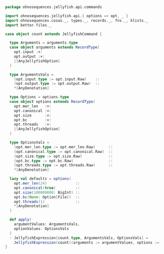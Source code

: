 
```scala
package ohnosequences.jellyfish.api.commands

import ohnosequences.jellyfish.api.{ options => opt, _ }
import ohnosequences.cosas._, types._, records._, fns._, klists._
import better.files._

case object count extends JellyfishCommand {

  type Arguments = arguments.type
  case object arguments extends RecordType(
    opt.input :×:
    opt.output :×:
    |[AnyJellyfishOption]
  )

  type ArgumentsVals =
    (opt.input.type := opt.input.Raw)    ::
    (opt.output.type := opt.output.Raw)  ::
    *[AnyDenotation]

  type Options = options.type
  case object options extends RecordType(
    opt.mer_len   :×:
    opt.canonical :×:
    opt.size      :×:
    opt.bc        :×:
    opt.threads   :×:
    |[AnyJellyfishOption]
  )

  type OptionsVals =
    (opt.mer_len.type := opt.mer_len.Raw)      ::
    (opt.canonical.type := opt.canonical.Raw)  ::
    (opt.size.type := opt.size.Raw)            ::
    (opt.bc.type := opt.bc.Raw)                ::
    (opt.threads.type := opt.threads.Raw)      ::
    *[AnyDenotation]

  lazy val defaults = options(
    opt.mer_len(24)             ::
    opt.canonical(true)         ::
    opt.size(100000000: BigInt) ::
    opt.bc(None: Option[File])  ::
    opt.threads(1)              ::
    *[AnyDenotation]
  )

  def apply(
    argumentValues: ArgumentsVals,
    optionValues: OptionsVals
  )
  : JellyfishExpression[count.type, ArgumentsVals, OptionsVals] =
    JellyfishExpression(count)(arguments := argumentValues, options := optionValues)
}

```




[test/scala/Jellyfish.scala]: ../../../../test/scala/Jellyfish.scala.md
[main/scala/api/options.scala]: ../options.scala.md
[main/scala/api/expressions.scala]: ../expressions.scala.md
[main/scala/api/commands/histo.scala]: histo.scala.md
[main/scala/api/commands/queryAll.scala]: queryAll.scala.md
[main/scala/api/commands/query.scala]: query.scala.md
[main/scala/api/commands/dump.scala]: dump.scala.md
[main/scala/api/commands/bc.scala]: bc.scala.md
[main/scala/api/commands/count.scala]: count.scala.md